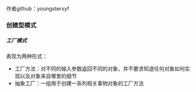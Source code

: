 作者github：youngsterxyf

### 创建型模式

##### 工厂模式

表现为两种形式：

* 工厂方法：对不同的输入参数返回不同的对象，并不要求知道任何对象如何实现以及对象来自哪里的细节
* 抽象工厂：一组用于创建一系列相关事物对象的工厂方法